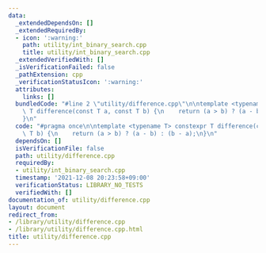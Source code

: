 ```yaml
---
data:
  _extendedDependsOn: []
  _extendedRequiredBy:
  - icon: ':warning:'
    path: utility/int_binary_search.cpp
    title: utility/int_binary_search.cpp
  _extendedVerifiedWith: []
  _isVerificationFailed: false
  _pathExtension: cpp
  _verificationStatusIcon: ':warning:'
  attributes:
    links: []
  bundledCode: "#line 2 \"utility/difference.cpp\"\n\ntemplate <typename T> constexpr\
    \ T difference(const T a, const T b) {\n    return (a > b) ? (a - b) : (b - a);\n\
    }\n"
  code: "#pragma once\n\ntemplate <typename T> constexpr T difference(const T a, const\
    \ T b) {\n    return (a > b) ? (a - b) : (b - a);\n}\n"
  dependsOn: []
  isVerificationFile: false
  path: utility/difference.cpp
  requiredBy:
  - utility/int_binary_search.cpp
  timestamp: '2021-12-08 20:23:58+09:00'
  verificationStatus: LIBRARY_NO_TESTS
  verifiedWith: []
documentation_of: utility/difference.cpp
layout: document
redirect_from:
- /library/utility/difference.cpp
- /library/utility/difference.cpp.html
title: utility/difference.cpp
---
```

